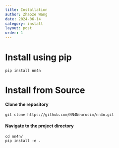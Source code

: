 ```yaml
---
title: Installation
author: Zhaoze Wang
date: 2024-06-14
category: install
layout: post
order: 1
---
```


# Install using pip
```
pip install nn4n
```

# Install from Source
#### Clone the repository
```
git clone https://github.com/NN4Neurosim/nn4n.git
```
#### Navigate to the project directory
```
cd nn4n/
pip install -e .
```